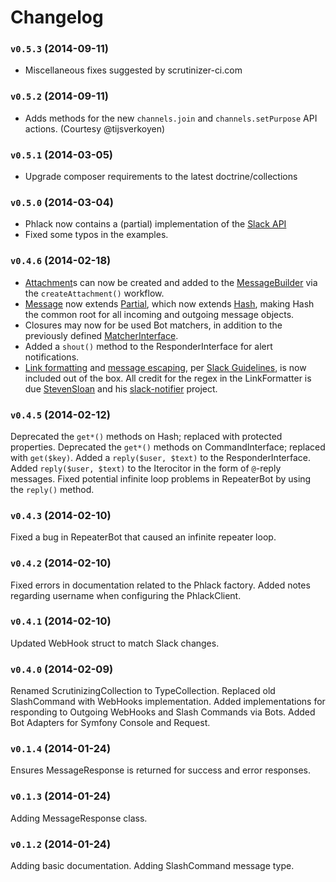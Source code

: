 Changelog
=========

### `v0.5.3` (2014-09-11)

* Miscellaneous fixes suggested by scrutinizer-ci.com

### `v0.5.2` (2014-09-11)

* Adds methods for the new `channels.join` and `channels.setPurpose` API actions. (Courtesy @tijsverkoyen)

### `v0.5.1` (2014-03-05)

* Upgrade composer requirements to the latest doctrine/collections

### `v0.5.0` (2014-03-04)

* Phlack now contains a (partial) implementation of the [Slack API](https://api.slack.com)
* Fixed some typos in the examples.

### `v0.4.6` (2014-02-18)

* [Attachment](src/Crummy/Phlack/Message/Attachment.php)s can now be created and added to the [MessageBuilder](src/Crummy/Phlack/Builder/MessageBuilder.php) via the `createAttachment()` workflow.
* [Message](src/Crummy/Phlack/Message/Message.php) now extends [Partial](src/Crummy/Phlack/Message/Partial.php), which now extends [Hash](src/Crummy/Phlack/Common/Hash.php), making Hash the common root for all incoming and outgoing message objects.
* Closures may now for be used Bot matchers, in addition to the previously defined [MatcherInterface](src/Crummy/Phlack/Common/Matcher/MatcherInterface.php).
* Added a `shout()` method to the ResponderInterface for alert notifications.
* [Link formatting](src/Crummy/Phlack/Common/Formatter/LinkFormatter.php) and [message escaping](src/Crummy/Phlack/Common/Formatter/EncodeFormatter.php), per [Slack Guidelines](https://api.slack.com/docs/formatting), is now included out of the box. All credit for the regex in the LinkFormatter is due [StevenSloan](https://github.com/stevenosloan) and his [slack-notifier](https://github.com/stevenosloan/slack-notifier) project.

### `v0.4.5` (2014-02-12)

Deprecated the `get*()` methods on Hash; replaced with protected properties.
Deprecated the `get*()` methods on CommandInterface; replaced with `get($key)`.
Added a `reply($user, $text)` to the ResponderInterface.
Added `reply($user, $text)` to the Iterocitor in the form of `@`-reply messages.
Fixed potential infinite loop problems in RepeaterBot by using the `reply()` method.

### `v0.4.3` (2014-02-10)

Fixed a bug in RepeaterBot that caused an infinite repeater loop.

### `v0.4.2` (2014-02-10)

Fixed errors in documentation related to the Phlack factory.
Added notes regarding username when configuring the PhlackClient.

### `v0.4.1` (2014-02-10)

Updated WebHook struct to match Slack changes.

### `v0.4.0` (2014-02-09)

Renamed ScrutinizingCollection to TypeCollection.
Replaced old SlashCommand with WebHooks implementation.
Added implementations for responding to Outgoing WebHooks and Slash Commands via Bots.
Added Bot Adapters for Symfony Console and Request.

### `v0.1.4` (2014-01-24)

Ensures MessageResponse is returned for success and error responses.

### `v0.1.3` (2014-01-24)

Adding MessageResponse class.

### `v0.1.2` (2014-01-24)

Adding basic documentation.
Adding SlashCommand message type.
